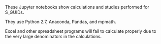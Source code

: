 These Jupyter notebooks show calculations and studies performed for S_GUIDs.

They use Python 2.7, Anaconda, Pandas, and mpmath.

Excel and other spreadsheet programs will fail to calculate properly due to the very large denominators in the calculations.

